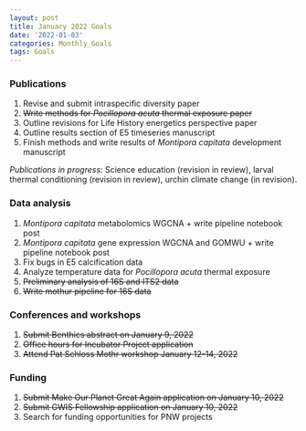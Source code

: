 ```yaml
---
layout: post
title: January 2022 Goals
date: '2022-01-03'
categories: Monthly_Goals
tags: Goals
---
```


### Publications 
1. Revise and submit intraspecific diversity paper   
2. ~~Write methods for *Pocillopora acuta* thermal exposure paper~~   
3. Outline revisions for Life History energetics perspective paper  
4. Outline results section of E5 timeseries manuscript 
5. Finish methods and write results of *Montipora capitata* development manuscript  

*Publications in progress*: Science education (revision in review), larval thermal conditioning (revision in review), urchin climate change (in revision).    

### Data analysis    
1. *Montipora capitata* metabolomics WGCNA + write pipeline notebook post   
2. *Montipora capitata* gene expression WGCNA and GOMWU + write pipeline notebook post   
3. Fix bugs in E5 calcification data 
4. Analyze temperature data for *Pocillopora acuta* thermal exposure  
5. ~~Preliminary analysis of 16S and ITS2 data~~  
6. ~~Write mothur pipeline for 16S data~~  

### Conferences and workshops  
1. ~~Submit Benthics abstract on January 9, 2022~~  
2. ~~Office hours for Incubator Project application~~  
3. ~~Attend Pat Schloss Mothr workshop January 12-14, 2022~~    

### Funding  
1. ~~Submit Make Our Planet Great Again application on January 10, 2022~~    
2. ~~Submit GWIS Fellowship application on January 10, 2022~~    
3. Search for funding opportunities for PNW projects    

 